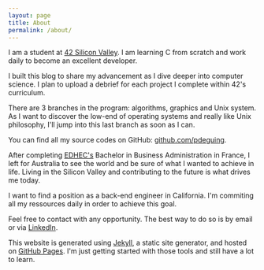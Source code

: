 ```yaml
---
layout: page
title: About
permalink: /about/
---
```


I am a student at [42 Silicon Valley](https://www.42.us.org/). I am learning C from scratch and work daily to become an excellent developer. 

I built this blog to share my advancement as I dive deeper into computer science. I plan to upload a debrief for each project I complete within 42's curriculum.

There are 3 branches in the program: algorithms, graphics and Unix system. As I want to discover the low-end of operating systems and really like Unix philosophy, I'll jump into this last branch as soon as I can.

You can find all my source codes on GitHub: [github.com/pdeguing](https://github.com/pdeguing?tab=repositories).

After completing [EDHEC's](https://www.edhec.edu/) Bachelor in Business Administration in France, I left for Australia to see the world and be sure of what I wanted to achieve in life. Living in the Silicon Valley and contributing to the future is what drives me today.

I want to find a position as a back-end engineer in California. I'm commiting all my ressources daily in order to achieve this goal.

Feel free to contact with any opportunity. The best way to do so is by email or via [LinkedIn](https://www.linkedin.com/in/pqdeguingand/).

This website is generated using [Jekyll](https://jekyllrb.com/), a static site generator, and hosted on [GitHub Pages](https://pages.github.com/). I'm just getting started with those tools and still have a lot to learn. 
